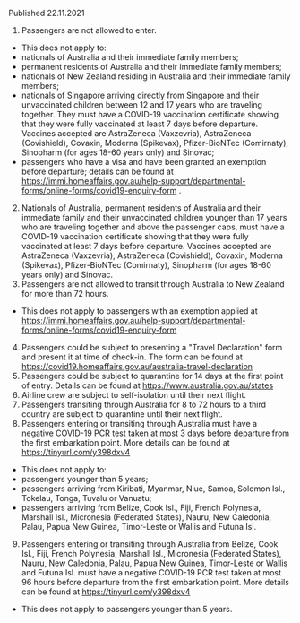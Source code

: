 Published 22.11.2021
1. Passengers are not allowed to enter.
- This does not apply to:
- nationals of Australia and their immediate family members;
- permanent residents of Australia and their immediate family members;
- nationals of New Zealand residing in Australia and their immediate family members;
- nationals of Singapore arriving directly from Singapore and their unvaccinated children between 12 and 17 years who are traveling together. They must have a COVID-19 vaccination certificate showing that they were fully vaccinated at least 7 days before departure.
Vaccines accepted are AstraZeneca (Vaxzevria), AstraZeneca (Covishield), Covaxin, Moderna (Spikevax), Pfizer-BioNTec (Comirnaty), Sinopharm (for ages 18-60 years only) and Sinovac;
- passengers who have a visa and have been granted an exemption before departure; details can be found at <a href="https://immi.homeaffairs.gov.au/help-support/departmental-forms/online-forms/covid19-enquiry-form">https://immi.homeaffairs.gov.au/help-support/departmental-forms/online-forms/covid19-enquiry-form</a> .
2. Nationals of Australia, permanent residents of Australia and their immediate family and their unvaccinated children younger than 17 years who are traveling together and above the passenger caps, must have a COVID-19 vaccination certificate showing that they were fully vaccinated at least 7 days before departure. Vaccines accepted are AstraZeneca (Vaxzevria), AstraZeneca (Covishield), Covaxin, Moderna (Spikevax), Pfizer-BioNTec (Comirnaty), Sinopharm (for ages 18-60 years only) and Sinovac.
3. Passengers are not allowed to transit through Australia to New Zealand for more than 72 hours.
- This does not apply to passengers with an exemption applied at <a href="https://immi.homeaffairs.gov.au/help-support/departmental-forms/online-forms/covid19-enquiry-form">https://immi.homeaffairs.gov.au/help-support/departmental-forms/online-forms/covid19-enquiry-form</a>
4. Passengers could be subject to presenting a "Travel Declaration" form and present it at time of check-in. The form can be found at <a href="https://covid19.homeaffairs.gov.au/australia-travel-declaration">https://covid19.homeaffairs.gov.au/australia-travel-declaration</a>
5. Passengers could be subject to quarantine for 14 days at the first point of entry. Details can be found at <a href="https://www.australia.gov.au/states">https://www.australia.gov.au/states</a>
6. Airline crew are subject to self-isolation until their next flight.
7. Passengers transiting through Australia for 8 to 72 hours to a third country are subject to quarantine until their next flight.
8. Passengers entering or transiting through Australia must have a negative COVID-19 PCR test taken at most 3 days before departure from the first embarkation point. More details can be found at <a href="https://tinyurl.com/y398dxv4">https://tinyurl.com/y398dxv4</a>
- This does not apply to:
- passengers younger than 5 years;
- passengers arriving from Kiribati, Myanmar, Niue, Samoa, Solomon Isl., Tokelau, Tonga, Tuvalu or Vanuatu;
- passengers arriving from Belize, Cook Isl., Fiji, French Polynesia, Marshall Isl., Micronesia (Federated States), Nauru, New Caledonia, Palau, Papua New Guinea, Timor-Leste or Wallis and Futuna Isl.
9. Passengers entering or transiting through Australia from Belize, Cook Isl., Fiji, French Polynesia, Marshall Isl., Micronesia (Federated States), Nauru, New Caledonia, Palau, Papua New Guinea, Timor-Leste or Wallis and Futuna Isl. must have a negative COVID-19 PCR test taken at most 96 hours before departure from the first embarkation point. More details can be found at <a href="https://tinyurl.com/y398dxv4">https://tinyurl.com/y398dxv4</a>
- This does not apply to passengers younger than 5 years.